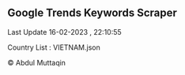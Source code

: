 

## Google Trends Keywords Scraper 
 
Last Update 16-02-2023 , 22:10:55

Country List :
VIETNAM.json



© Abdul Muttaqin 
